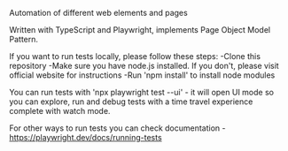 Automation of different web elements and pages

Written with TypeScript and Playwright, implements Page Object Model Pattern.

If you want to run tests locally, please follow these steps:
-Clone this repository
-Make sure you have node.js installed. If you don't, please visit official website for instructions
-Run 'npm install' to install node modules

You can run tests with 'npx playwright test --ui' - it will open UI mode so you can explore,
run and debug tests with a time travel experience complete with watch mode.

For other ways to run tests you can check documentation - https://playwright.dev/docs/running-tests
